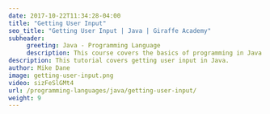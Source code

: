 ```yaml
---
date: 2017-10-22T11:34:28-04:00
title: "Getting User Input"
seo_title: "Getting User Input | Java | Giraffe Academy"
subheader:
     greeting: Java - Programming Language
     description: This course covers the basics of programming in Java. Work your way through the videos and we'll teach you everything you need to know to start your programming journey!
description: This tutorial covers getting user input in Java.
author: Mike Dane
image: getting-user-input.png
video: sizFeSlGMt4
url: /programming-languages/java/getting-user-input/
weight: 9
---
```


